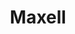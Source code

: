 ---
ee_id_thing: '134'
site: '1'
type: '2'
inv_num: 2007-001
url: 2007-001-maxell
title: Maxell
year: '2007'
display_year: '2007'
medium: Four digital prints.
dims: 11.6 x 8.5 in
pitch: "​Scanning a 12 inch Maxell demonstration LP on an 11inch scanner."
ps: ''
live_url: ''
related: "[234] 2010-007 Maxell - 2010-007-maxell"
youtube: ''
related_code: ''
imgs: maxell-install-database-ih.jpg
subheading: ''
download: ''
add_credit: ''
commission: ''
layout: things-i-made
---